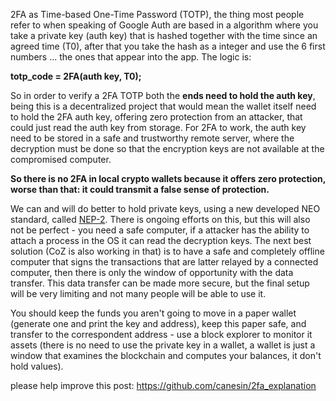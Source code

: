 2FA as Time-based One-Time Password (TOTP), the thing most people refer to when speaking of Google Auth are based in a algorithm where you take a private key (auth key) that is hashed together with the time since an agreed time (T0), after that you take the hash as a integer and use the 6 first numbers ... the ones that appear into the app. The logic is:

**totp_code = 2FA(auth key, T0);**

So in order to verify a 2FA TOTP both the **ends need to hold the auth key**, being this is a decentralized project that would mean the wallet itself need to hold the 2FA auth key, offering zero protection from an attacker, that could just read the auth key from storage. For 2FA to work, the auth key need to be stored in a safe and trustworthy remote server, where the decryption must be done so that the encryption keys are not available at the compromised computer.

**So there is no 2FA in local crypto wallets because it offers zero protection, worse than that: it could transmit a false sense of protection.**

We can and will do better to hold private keys, using a new developed NEO standard, called [NEP-2](https://github.com/neo-project/proposals/blob/nep-2/nep-2.mediawiki). There is ongoing efforts on this, but this will also not be perfect - you need a safe computer, if a attacker has the ability to attach a process in the OS it can read the decryption keys. The next best solution (CoZ is also working in that) is to have a safe and completely offline computer that signs the transactions that are latter relayed by a connected computer, then there is only the window of opportunity with the data transfer. This data transfer can be made more secure, but the final setup will be very limiting and not many people will be able to use it.

You should keep the funds you aren't going to move in a paper wallet (generate one and print the key and address), keep this paper safe, and transfer to the correspondent address - use a block explorer to monitor it assets (there is no need to use the private key in a wallet, a wallet is just a window that examines the blockchain and computes your balances, it don't hold values).

please help improve this post: https://github.com/canesin/2fa_explanation
